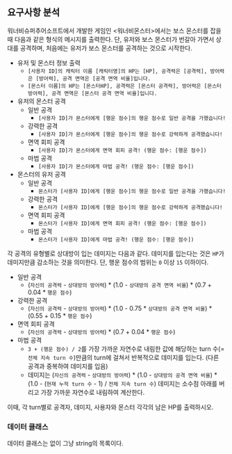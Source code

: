 ## 요구사항 분석
워너비슈퍼추어소프트에서 개발한 게임인 <워너비몬스터>에서는 보스 몬스터를 잡을 때 다음과 같은 형식의 메시지를 출력한다. 단, 유저와 보스 몬스터가 번갈아 가면서 상대를 공격하며, 처음에는 유저가 보스 몬스터를 공격하는 것으로 시작한다.
* 유저 및 몬스터 정보 출력
  * ```[사용자 ID]의 캐릭터 이름 [캐릭터명]의 HP는 [HP], 공격력은 [공격력], 방어력은 [방어력], 공격 면역은 [공격 면역 비율]입니다.```
  * ```[몬스터 이름]의 HP는 [몬스터HP], 공격력은 [몬스터 공격력], 방어력은 [몬스터 방어력], 공격 면역은 [몬스터 공격 면역 비율]입니다.```
* 유저의 몬스터 공격
  * 일반 공격 
    * ```[사용자 ID]가 몬스터에게 [행운 점수]의 행운 점수로 일반 공격을 가했습니다!```
  * 강력한 공격
    * ```[사용자 ID]가 몬스터에게 [행운 점수]의 행운 점수로 강력하게 공격했습니다!```
  * 면역 회피 공격
    * ```[사용자 ID]가 몬스터에게 면역 회피 공격! (행운 점수: [행운 점수])```
  * 마법 공격
    * ```[사용자 ID]가 몬스터에게 마법 공격! (행운 점수: [행운 점수])```
* 몬스터의 유저 공격
  * 일반 공격 
    * ```몬스터가 [사용자 ID]에게 [행운 점수]의 행운 점수로 일반 공격을 가했습니다!```
  * 강력한 공격
    * ```몬스터가 [사용자 ID]에게 [행운 점수]의 행운 점수로 강력하게 공격했습니다!```
  * 면역 회피 공격
    * ```몬스터가 [사용자 ID]에게 면역 회피 공격! (행운 점수: [행운 점수])```
  * 마법 공격
    * ```몬스터가 [사용자 ID]에게 마법 공격! (행운 점수: [행운 점수])```

각 공격의 유형별로 상대방이 입는 데미지는 다음과 같다. 데미지를 입는다는 것은 ```HP```가 데미지만큼 감소하는 것을 의미한다. 단, 행운 점수의 범위는 ```0``` 이상 ```15``` 이하이다.
* 일반 공격
  * (```자신의 공격력``` - ```상대방의 방어력```) * (1.0 - ```상대방의 공격 면역 비율```) * (0.7 + 0.04 * ```행운 점수```)
* 강력한 공격
  * (```자신의 공격력``` - ```상대방의 방어력```) * (1.0 - 0.75 * ```상대방의 공격 면역 비율```) * (0.55 + 0.15 * ```행운 점수```)
* 면역 회피 공격
  * (```자신의 공격력``` - ```상대방의 방어력```) * (0.7 + 0.04 * ```행운 점수```)
* 마법 공격
  * ```3 + (행운 점수) / 2```를 가장 가까운 자연수로 내림한 값에 해당하는 turn 수(=```전체 지속 turn 수```)만큼의 turn에 걸쳐서 반복적으로 데미지를 입는다. (다른 공격과 중복하여 데미지를 입음)
  * 데미지는 (```자신의 공격력``` - ```상대방의 방어력```) * (1.0 - ```상대방의 공격 면역 비율```) * (1.0 - (```현재 누적 turn 수``` - 1) / ```전체 지속 turn 수```) 
데미지는 소수점 아래를 버리고 가장 가까운 자연수로 내림하여 계산한다.

이때, 각 turn별로 공격자, 데미지, 사용자와 몬스터 각각의 남은 HP를 출력하시오.

### 데이터 클래스
데이터 클래스는 없이 그냥 string의 목록이다.
